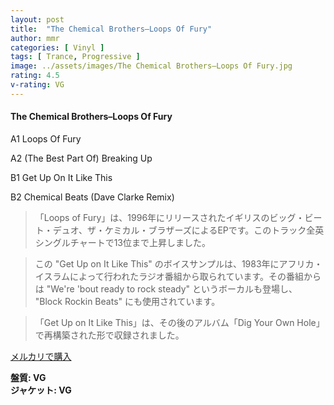 ```yaml
---
layout: post
title:  "The Chemical Brothers–Loops Of Fury"
author: mmr
categories: [ Vinyl ]
tags: [ Trance, Progressive ]
image: ../assets/images/The Chemical Brothers–Loops Of Fury.jpg
rating: 4.5
v-rating: VG
---
```


#### The Chemical Brothers–Loops Of Fury

A1  Loops Of Fury

A2  (The Best Part Of) Breaking Up

B1  Get Up On It Like This

B2  Chemical Beats (Dave Clarke Remix)

> 「Loops of Fury」は、1996年にリリースされたイギリスのビッグ・ビート・デュオ、ザ・ケミカル・ブラザーズによるEPです。このトラック全英シングルチャートで13位まで上昇しました。

> この "Get Up on It Like This" のボイスサンプルは、1983年にアフリカ・イスラムによって行われたラジオ番組から取られています。その番組からは "We're 'bout ready to rock steady" というボーカルも登場し、 "Block Rockin Beats" にも使用されています。

> 「Get Up on It Like This」は、その後のアルバム「Dig Your Own Hole」で再構築された形で収録されました。


[メルカリで購入](https://jp.mercari.com/item/m27759093508)


<div class="mt-4 mb-4 d-flex align-items-center">
<strong class="mr-1">盤質: VG</strong>
</div>
<div class="mt-4 mb-4 d-flex align-items-center">
<strong class="mr-1">ジャケット: VG</strong>
</div>